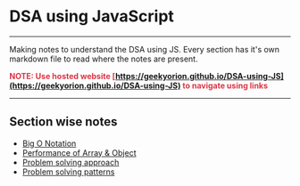 # DSA using JavaScript
---

Making notes to understand the DSA using JS.
Every section has it's own markdown file to read where the notes are present.

<strong style="color: #dc3545">NOTE: Use hosted website [https://geekyorion.github.io/DSA-using-JS](https://geekyorion.github.io/DSA-using-JS) to navigate using links</strong>

---

## Section wise notes

- [Big O Notation](./01%20-%20Big%20O%20Notation/big-O-notation.html)
- [Performance of Array & Object](./02%20-%20Performance%20of%20Array%20and%20Object/performance.html)
- [Problem solving approach](./03%20-%20Problem%20Solving%20Approach/01-info.html)
- [Problem solving patterns](./04%20-%20Problem%20Solving%20Patterns/patterns.html)
